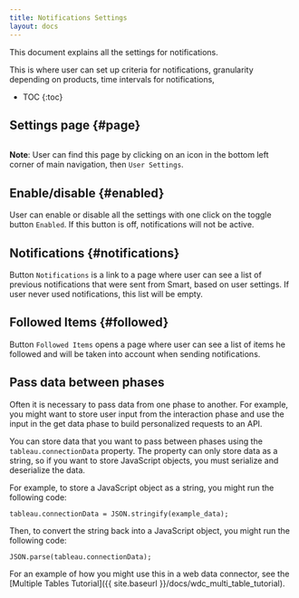 ```yaml
---
title: Notifications Settings
layout: docs
---
```


This document explains all the settings for notifications. 

This is where user can set up criteria for notifications, granularity depending on products, time intervals for notifications, 

* TOC
{:toc}


Settings page {#page}
--------------------------------------------------


<img class="img-responsive docs-img" src="{{ site.baseurl }}/assets/notificationSettings.png" alt="">

**Note**: User can find this page by clicking on an icon in the bottom left corner of main navigation, then `User Settings`.

Enable/disable {#enabled}
--------------------------------------------------
User can enable or disable all the settings with one click on the toggle button `Enabled`. If this button is off, notifications will not be active.


Notifications {#notifications}
-------------------------
Button `Notifications` is a link to a page where user can see a list of previous notifications that were sent from Smart, based on user settings. If user never used notifications, this list will be empty.

Followed Items {#followed}
--------------------------------------------------------------
Button `Followed Items` opens a page where user can see a list of items he followed and will be taken into account when sending notifications.


Pass data between phases
------------------------

Often it is necessary to pass data from one phase to another.
For example, you might want to store user input from the interaction phase and use the input in the get data phase to build personalized requests to an API.

You can store data that you want to pass between phases using the `tableau.connectionData` property.
The property can only store data as a string, so if you want to store JavaScript objects, you must serialize and deserialize the data.

For example, to store a JavaScript object as a string, you might run the following code:

```
tableau.connectionData = JSON.stringify(example_data);
```

Then, to convert the string back into a JavaScript object, you might run the following code:

```
JSON.parse(tableau.connectionData);
```

For an example of how you might use this in a web data connector, see the [Multiple Tables Tutorial]({{ site.baseurl }}/docs/wdc_multi_table_tutorial).
